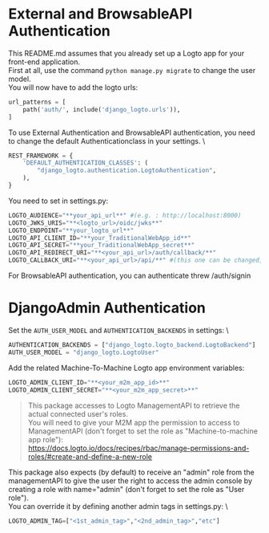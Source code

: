 # External and BrowsableAPI Authentication
This README.md assumes that you already set up a Logto app for your front-end application. \
First at all, use the command `python manage.py migrate` to change the user model. \
You will now have to add the logto urls:
````python
url_patterns = [
    path('auth/', include('django_logto.urls')),
]
````

To use External Authentication and BrowsableAPI authentication, you need to change the default Authenticationclass in your settings. \
```python
REST_FRAMEWORK = {
    'DEFAULT_AUTHENTICATION_CLASSES': (
        "django_logto.authentication.LogtoAuthentication",
    ),
}
```

You need to set in settings.py:
```python
LOGTO_AUDIENCE="**your_api_url**" #(e.g. : http://localhost:8000)
LOGTO_JWKS_URIS="**<logto_url>/oidc/jwks**"
LOGTO_ENDPOINT="**your_logto_url**"
LOGTO_API_CLIENT_ID="**your_TraditionalWebApp_id**"
LOGTO_API_SECRET="**your_TraditionalWebApp_secret**"
LOGTO_API_REDIRECT_URI="**<your_api_url>/auth/callback/**"
LOGTO_CALLBACK_URI="**<your_api_url>/api/**" #(this one can be changed, depending on your needs. For more information, you can refer to the Logto documentation )
```

For BrowsableAPI authentication, you can authenticate threw /auth/signin

# DjangoAdmin Authentication
Set the `AUTH_USER_MODEL` and `AUTHENTICATION_BACKENDS` in settings: \
````python
AUTHENTICATION_BACKENDS = ["django_logto.logto_backend.LogtoBackend"]
AUTH_USER_MODEL = "django_logto.LogtoUser"
````

Add the related Machine-To-Machine Logto app environment variables:
```python
LOGTO_ADMIN_CLIENT_ID="**<your_m2m_app_id>**"
LOGTO_ADMIN_CLIENT_SECRET="**<your_m2m_app_secret>**"
```

> This package accesses to Logto ManagementAPI to retrieve the actual connected user's roles. \
You will need to give your M2M app the permission to access to ManagementAPI (don't forget to set the role as "Machine-to-machine app role"): \
https://docs.logto.io/docs/recipes/rbac/manage-permissions-and-roles/#create-and-define-a-new-role 

This package also expects (by default) to receive an "admin" role from the managementAPI to give the user the right to access the admin console by creating a role with name="admin" (don't forget to set the role as "User role"). \
You can override it by defining another admin tags in settings.py: \
```python
LOGTO_ADMIN_TAG=["<1st_admin_tag>","<2nd_admin_tag>","etc"]
```